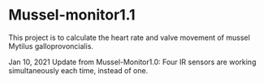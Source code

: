# Mussel-monitor1.1
This project is to calculate the heart rate and valve movement of mussel Mytilus galloprovoncialis.

Jan 10, 2021
Update from Mussel-Monitor1.0:
Four IR sensors are working simultaneously each time, instead of one.
